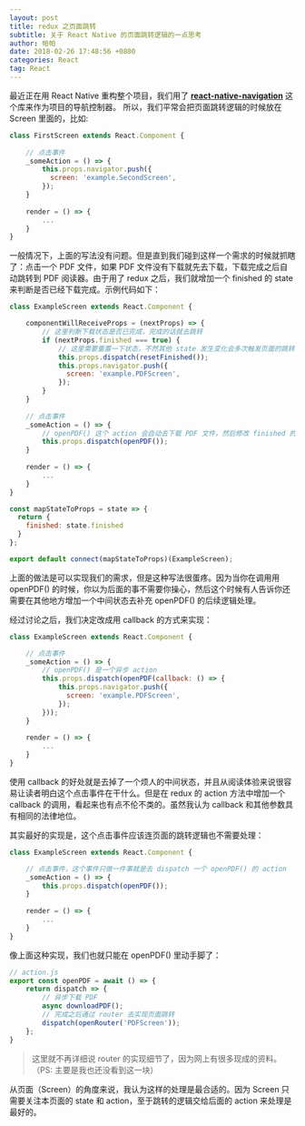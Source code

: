 ```yaml
---
layout: post 
title: redux 之页面跳转
subtitle: 关于 React Native 的页面跳转逻辑的一点思考
author: 帕帕
date: 2018-02-26 17:48:56 +0800
categories: React
tag: React
---
```


最近正在用 React Native 重构整个项目，我们用了 **[react-native-navigation](https://github.com/krystofcelba/react-native-navigation#rn52)** 这个库来作为项目的导航控制器。
所以，我们平常会把页面跳转逻辑的时候放在 Screen 里面的，比如:

```Javascript
class FirstScreen extends React.Component {
    
    // 点击事件
    _someAction = () => {
        this.props.navigator.push({
          screen: 'example.SecondScreen',
        });
    }
    
    render = () => {
        ...
    }
}
```

一般情况下，上面的写法没有问题。但是直到我们碰到这样一个需求的时候就抓瞎了：点击一个 PDF 文件，如果 PDF 文件没有下载就先去下载，下载完成之后自动跳转到 PDF 阅读器。由于用了 redux 之后，我们就增加一个 finished 的 state 来判断是否已经下载完成。示例代码如下：

```Javascript
class ExampleScreen extends React.Component {

    componentWillReceiveProps = (nextProps) => {
        // 这里判断下载状态是否已完成，完成的话就去跳转
        if (nextProps.finished === true) {
            // 这里需要重置一下状态，不然其他 state 发生变化会多次触发页面的跳转
            this.props.dispatch(resetFinished());
            this.props.navigator.push({
              screen: 'example.PDFScreen',
            });
        }
    }
    
    // 点击事件
    _someAction = () => {
        // openPDF() 这个 action 会自动去下载 PDF 文件，然后修改 finished 的状态
        this.props.dispatch(openPDF());
    }
    
    render = () => {
        ...
    }
}

const mapStateToProps = state => {
  return {
    finished: state.finished
  }
};

export default connect(mapStateToProps)(ExampleScreen);
```

上面的做法是可以实现我们的需求，但是这种写法很蛋疼。因为当你在调用用 openPDF() 的时候，你以为后面的事不需要你操心，然后这个时候有人告诉你还需要在其他地方增加一个中间状态去补充 openPDF() 的后续逻辑处理。

经过讨论之后，我们决定改成用 callback 的方式来实现：

```Javascript
class ExampleScreen extends React.Component {

    // 点击事件
    _someAction = () => {
        // openPDF() 是一个异步 action
        this.props.dispatch(openPDF(callback: () => {
            this.props.navigator.push({
              screen: 'example.PDFScreen',
            });
        }));
    }
    
    render = () => {
        ...
    }
}
```

使用 callback 的好处就是去掉了一个烦人的中间状态，并且从阅读体验来说很容易让读者明白这个点击事件在干什么。但是在 redux 的 action 方法中增加一个 callback 的调用，看起来也有点不伦不类的。虽然我认为 callback 和其他参数具有相同的法律地位。

其实最好的实现是，这个点击事件应该连页面的跳转逻辑也不需要处理：

```Javascript
class ExampleScreen extends React.Component {

    // 点击事件，这个事件只做一件事就是去 dispatch 一个 openPDF() 的 action
    _someAction = () => {
        this.props.dispatch(openPDF());
    }
    
    render = () => {
        ...
    }
}
```

像上面这种实现，我们也就只能在 openPDF() 里动手脚了：

```Javascript
// action.js
export const openPDF = await () => {
    return dispatch => {
        // 异步下载 PDF
        async downloadPDF();
        // 完成之后通过 router 去实现页面跳转
        dispatch(openRouter('PDFScreen'));
    };
}
```

> 这里就不再详细说 router 的实现细节了，因为网上有很多现成的资料。（PS: 主要是我也还没看到这一块）

从页面（Screen）的角度来说，我认为这样的处理是最合适的。因为 Screen 只需要关注本页面的 state 和 action，至于跳转的逻辑交给后面的 action 来处理是最好的。




